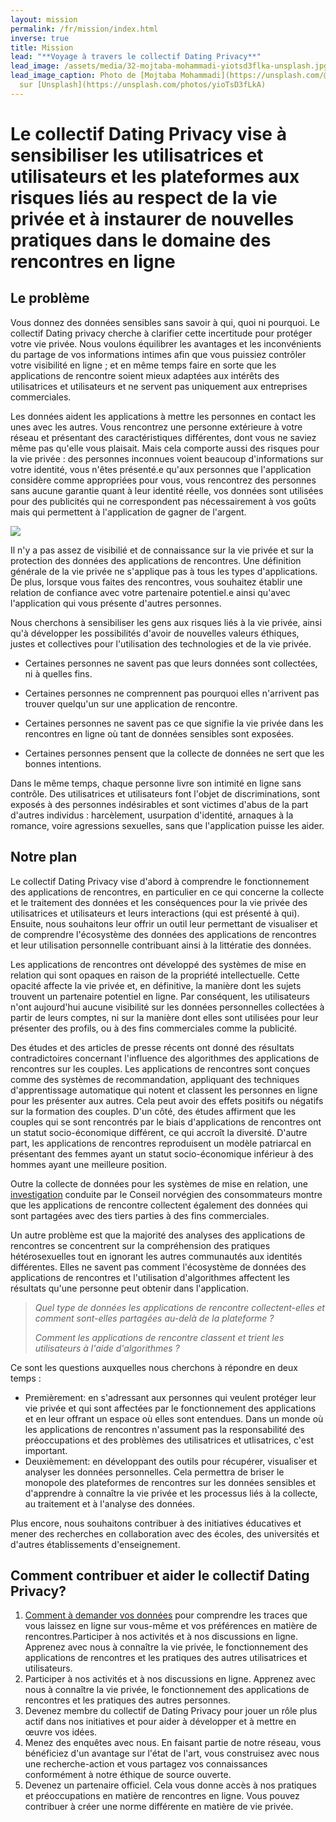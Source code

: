 ```yaml
---
layout: mission
permalink: /fr/mission/index.html
inverse: true
title: Mission
lead: "**Voyage à travers le collectif Dating Privacy**"
lead_image: /assets/media/32-mojtaba-mohammadi-yiotsd3flka-unsplash.jpg
lead_image_caption: Photo de [Mojtaba Mohammadi](https://unsplash.com/@mojitaba)
  sur [Unsplash](https://unsplash.com/photos/yioTsD3fLkA)
---
```

# Le collectif Dating Privacy vise à sensibiliser les utilisatrices et utilisateurs et les plateformes aux risques liés au respect de la vie privée et à instaurer de nouvelles pratiques dans le domaine des rencontres en ligne

## Le  problème 

Vous donnez des données sensibles sans savoir à qui, quoi ni pourquoi. Le collectif Dating privacy cherche à clarifier cette incertitude pour protéger votre vie privée. Nous voulons équilibrer les avantages et les inconvénients du partage de vos informations intimes afin que vous puissiez contrôler votre visibilité en ligne ; et en même temps faire en sorte que les applications de rencontre soient mieux adaptées aux intérêts des utilisatrices et utilisateurs et ne servent pas uniquement aux entreprises commerciales.

Les données aident les applications à mettre les personnes en contact les unes avec les autres. Vous rencontrez une personne extérieure à votre réseau et présentant des caractéristiques différentes, dont vous ne saviez même pas qu'elle vous plaisait. Mais cela comporte aussi des risques pour la vie privée : des personnes inconnues voient beaucoup d'informations sur votre identité, vous n'êtes présenté.e qu'aux personnes que l'application considère comme appropriées pour vous, vous rencontrez des personnes sans aucune garantie quant à leur identité réelle, vos données sont utilisées pour des publicités qui ne correspondent pas nécessairement à vos goûts mais qui permettent à l'application de gagner de l'argent.

![](/assets/media/21-karsten-winegeart-60gsdomrfgc-unsplash.orig.jpg)

Il n'y a pas assez de visibilié  et de connaissance sur  la vie privée et sur la protection des données des applications de rencontres.  Une définition générale de la vie privée ne s'applique pas à tous les types d'applications. De plus, lorsque vous faites des rencontres, vous souhaitez établir une relation de confiance avec votre partenaire potentiel.e ainsi qu'avec l'application qui vous présente d'autres personnes. 

Nous cherchons à sensibiliser les gens aux risques liés à la vie privée, ainsi qu'à développer les possibilités d'avoir de nouvelles valeurs éthiques, justes et collectives pour l'utilisation des technologies et de la vie privée.

* Certaines personnes ne savent pas que leurs données sont collectées, ni à quelles fins. 

* Certaines personnes ne comprennent pas pourquoi elles n'arrivent pas trouver quelqu'un sur une application de rencontre.

 * Certaines personnes ne savent pas ce que signifie la vie privée dans les rencontres en ligne où tant de données sensibles sont exposées.

 * Certaines personnes pensent que la collecte de données ne sert que les bonnes intentions.

Dans le même temps, chaque personne livre son intimité en ligne sans contrôle. Des utilisatrices et utilisateurs font l'objet de discriminations, sont exposés à des personnes indésirables et sont victimes d'abus de la part d'autres individus : harcèlement, usurpation d'identité, arnaques à la romance, voire agressions sexuelles, sans que l'application puisse les aider.

## Notre plan 

Le collectif Dating Privacy vise d'abord à comprendre le fonctionnement des applications de rencontres, en particulier en ce qui concerne la collecte et le traitement des données et les conséquences pour la vie privée des utilisatrices et utilisateurs et leurs interactions (qui est présenté à qui). Ensuite, nous souhaitons leur offrir  un outil leur permettant de visualiser et de comprendre l'écosystème des données des applications de rencontres et leur utilisation personnelle contribuant ainsi à la littératie des données. 

Les applications de rencontres ont développé des systèmes de mise en relation qui sont opaques en raison de la propriété intellectuelle. Cette opacité affecte la vie privée et, en définitive, la manière dont les sujets trouvent un partenaire potentiel en ligne. Par conséquent, les utilisateurs n'ont aujourd'hui aucune visibilité sur les données personnelles collectées à partir de leurs comptes, ni sur la manière dont elles sont utilisées pour leur présenter des profils, ou à des fins commerciales comme la publicité.

Des études et des articles de presse récents ont donné des résultats contradictoires concernant l'influence des algorithmes des applications de rencontres sur les couples. Les applications de rencontres sont conçues comme des systèmes de recommandation, appliquant des techniques d'apprentissage automatique qui notent et classent les personnes en ligne pour les présenter aux autres. Cela peut avoir des effets positifs ou négatifs sur la formation des couples. D'un côté, des études affirment que les couples qui se sont rencontrés par le biais d'applications de rencontres ont un statut socio-économique différent, ce qui accroît la diversité. D'autre part, les applications de rencontres reproduisent un modèle patriarcal en présentant des femmes ayant un statut socio-économique inférieur à des hommes ayant une meilleure position.

Outre la collecte de données pour les systèmes de mise en relation, une  [investigation](https://fil.forbrukerradet.no/wp-content/uploads/2020/01/mnemonic-security-test-report-v1.0.pdf) conduite par le Conseil norvégien des consommateurs montre que les applications de rencontre collectent également des données qui sont partagées avec des tiers parties à des fins commerciales.

Un autre problème est que la majorité des analyses des applications de rencontres se concentrent sur la compréhension des pratiques hétérosexuelles tout en ignorant les autres communautés aux identités différentes. Elles ne savent pas comment l'écosystème de données des applications de rencontres et l'utilisation d'algorithmes affectent les résultats qu'une personne peut obtenir dans l'application.

> *Quel type de données les applications de rencontre collectent-elles et comment sont-elles partagées au-delà de la plateforme ?*
>
> *Comment les applications de rencontre classent et trient les utilisateurs à l'aide d'algorithmes ?* 

Ce sont les questions auxquelles nous cherchons à répondre en deux temps :

* Premièrement: en s'adressant aux personnes qui veulent protéger leur vie privée et qui sont affectées par le fonctionnement des applications et en leur offrant un espace où elles sont entendues. Dans un monde où les applications de rencontres n'assument pas la responsabilité des préoccupations et des problèmes des utilisatrices et utlisatrices, c'est important.
* Deuxièmement: en développant des outils pour récupérer, visualiser et analyser les données personnelles. Cela permettra de briser le monopole des plateformes de rencontres sur les données sensibles et d'apprendre à connaître la vie privée et les processus liés à la collecte, au traitement et à l'analyse des données.

Plus encore, nous souhaitons contribuer à des initiatives éducatives et mener des recherches en collaboration avec des écoles, des universités et d'autres établissements d'enseignement.

## Comment contribuer et aider le collectif Dating Privacy?

1. [Comment à demander vos données](https://dating-privacy.hestialabs.org/fr/act/sar/) pour comprendre les traces que vous laissez en ligne sur vous-même et vos préférences en matière de rencontres.Participer à nos activités et à nos discussions en ligne. Apprenez avec nous à connaître la vie privée, le fonctionnement des applications de rencontres et les pratiques des autres utilisatrices et utilisateurs.
2. Participer à nos activités et à nos discussions en ligne. Apprenez avec nous à connaître la vie privée, le fonctionnement des applications de rencontres et les pratiques des autres personnes.
3. Devenez membre du collectif de Dating Privacy pour jouer un rôle plus actif dans nos initiatives et pour aider à développer et à mettre en œuvre vos idées.
4. Menez des enquêtes avec nous. En faisant partie de notre réseau, vous bénéficiez d'un avantage sur l'état de l'art, vous construisez avec nous une recherche-action et vous partagez vos connaissances conformément à notre éthique de source ouverte.
5. Devenez un partenaire officiel. Cela vous donne accès à nos pratiques et préoccupations en matière de rencontres en ligne. Vous pouvez contribuer à créer une norme différente en matière de vie privée.